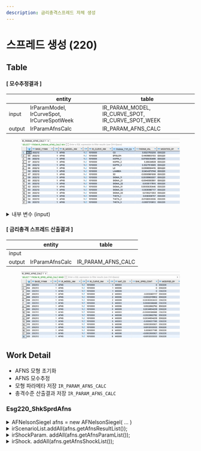 ```yaml
---
description: 금리충격스프레드 자체 생성
---
```


# 스프레드 생성 (220)

## Table

#### \[ 모수추정결과 ]&#x20;

<table data-view="cards"><thead><tr><th></th><th>entity</th><th>table</th></tr></thead><tbody><tr><td>input</td><td>IrParamModel, IrCurveSpot, IrCurveSpotWeek</td><td>IR_PARAM_MODEL, IR_CURVE_SPOT, IR_CURVE_SPOT_WEEK</td></tr><tr><td>output</td><td>IrParamAfnsCalc</td><td>IR_PARAM_AFNS_CALC</td></tr></tbody></table>

<figure><img src="../../../../.gitbook/assets/image (8).png" alt=""><figcaption></figcaption></figure>

<details>

<summary>내부 변수 (input)</summary>

`curveBaseList` : 평가시점 금리커브를 기준으로 fitting 시킴. &#x20;

`curveHisList` 과거 금리 내역 :&#x20;

* &#x20;\= weekHisList.stream().map(s->s.convertToHis()).collect(toList());
* weekHisBizList :  매주 금요일 데이터만 추출 (영업일 기준)  => 사용안함 !
* weekHisList :  매주 금요일 데이터만 추출 (영업일 구분 없이)  => 적용&#x20;

IR\_PARAM\_MODEL.ITR\_TOL : 수렴오차 0.00000001

</details>



#### \[ 금리충격 스프레드 산출결과 ]&#x20;

<table data-view="cards"><thead><tr><th></th><th>entity</th><th>table</th></tr></thead><tbody><tr><td>input</td><td></td><td></td></tr><tr><td>output</td><td>IrParamAfnsCalc</td><td>IR_PARAM_AFNS_CALC</td></tr></tbody></table>

<figure><img src="../../../../.gitbook/assets/image (25).png" alt=""><figcaption></figcaption></figure>

## Work Detail

* AFNS 모형 초기화
* AFNS 모수추정&#x20;
* 모형 파라메타 저장  `IR_PARAM_AFNS_CALC`
* 충격수준 산출결과 저장 `IR_PARAM_AFNS_CALC`



### Esg220\_ShkSprdAfns

<details>

<summary>AFNelsonSiegel afns = new AFNelsonSiegel( ... )</summary>

* 생성자 , input 세팅&#x20;
*

    <figure><img src="../../../../.gitbook/assets/image (43).png" alt=""><figcaption></figcaption></figure>

</details>

<details>

<summary>irScenarioList.addAll(afns.getAfnsResultList());</summary>

#### `initializeAfnsParas();`&#x20;

파라메타 초기화&#x20;

#### `if(this.inputParas != null) this.initParas = this.inputParas;`

모수 뭐 쓸지 결정. this.inputParas가 null이 아니면 초기모수값 설정.&#x20;

#### `kalmanFiltering();`

초기모수를 기준으로 뭔가를 최소화 하는 과정으로 모수를 추정하는 듯.  최적화된 모수를 설정함. (return 없이 모수세트 값만 지정하고 끝)

* \[참고] [https://angeloyeo.github.io/2021/04/07/Kalman\_filter.html](https://angeloyeo.github.io/2021/04/07/Kalman\_filter.html)

#### `afnsShockGenerating();`

충격수준 적용

* BaseShock
* MeanRShock
* LevelShock
* TwistShock

</details>

<details>

<summary>irShockParam. addAll(afns.getAfnsParamList());</summary>

파라메타 값 저장&#x20;

"LAMBDA" , "THETA\_1" , "THETA\_2" , "THETA\_3" , "KAPPA\_1" , "KAPPA\_2" , "KAPPA\_3", "SIGMA\_11", "SIGMA\_21", "SIGMA\_22", "SIGMA\_31", "SIGMA\_32", "SIGMA\_33", "EPSILON"

</details>

<details>

<summary>irShock. addAll(afns.getAfnsShockList());</summary>

충격수준 산출결과 저장&#x20;

</details>



&#x20;
